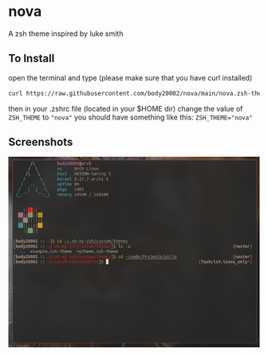 # nova
A zsh theme inspired by luke smith

## To Install
open the terminal and type (please make sure that you have curl installed)
```bash
curl https://raw.githubusercontent.com/body20002/nova/main/nova.zsh-theme > ${ZSH_CUSTOM:-~/.oh-my-zsh/custom}/themes/nova.zsh-theme
```
then in your .zshrc file (located in your $HOME dir)
change the value of `ZSH_THEME` to `"nova"`
you should have something like this: `ZSH_THEME="nova"`

## Screenshots
![Screenshot 1](screenshots/screenshot1.png?raw=true/)
